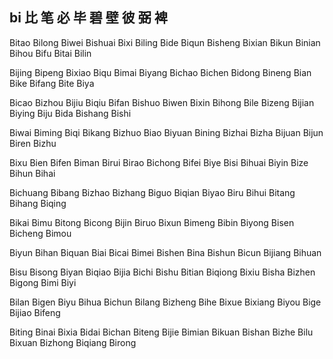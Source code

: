 bi  比 笔 必 毕 碧 壁 彼 弼 裨
---

Bitao Bilong Biwei Bishuai Bixi Biling Bide Biqun Bisheng Bixian Bikun Binian Bihou Bifu Bitai Bilin

Bijing Bipeng Bixiao Biqu Bimai Biyang Bichao Bichen Bidong Bineng Bian Bike Bifang Bite Biya

Bicao Bizhou Bijiu Biqiu Bifan Bishuo Biwen Bixin Bihong Bile Bizeng Bijian Biying Biju Bida Bishang Bishi

Biwai Biming Biqi Bikang Bizhuo Biao Biyuan Bining Bizhai Bizha Bijuan Bijun Biren Bizhu 

Bixu Bien Bifen Biman Birui Birao Bichong Bifei Biye Bisi Bihuai Biyin Bize Bihun Bihai

Bichuang Bibang Bizhao Bizhang Biguo Biqian Biyao Biru Bihui Bitang Bihang Biqing

Bikai Bimu Bitong Bicong Bijin Biruo Bixun Bimeng Bibin Biyong Bisen Bicheng Bimou

Biyun Bihan Biquan Biai Bicai Bimei Bishen Bina Bishun Bicun Bijiang Bihuan

Bisu Bisong Biyan Biqiao Bijia Bichi Bishu Bitian Biqiong Bixiu Bisha Bizhen Bigong Bimi Biyi

Bilan Bigen Biyu Bihua Bichun Bilang Bizheng Bihe Bixue Bixiang Biyou Bige Bijiao Bifeng

Biting Binai Bixia Bidai Bichan Biteng Bijie Bimian Bikuan Bishan Bizhe Bilu Bixuan Bizhong Biqiang Birong 
